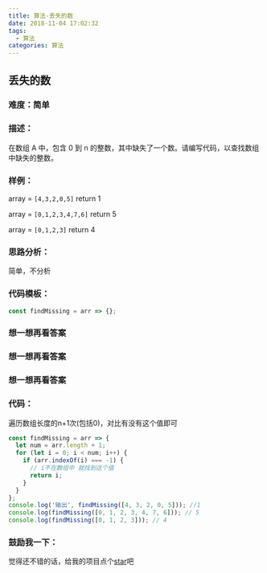 ```yaml
---
title: 算法-丢失的数
date: 2018-11-04 17:02:32
tags:
  - 算法
categories: 算法
---
```

## 丢失的数

### 难度：简单

### 描述：

在数组 A 中，包含 0 到 n 的整数，其中缺失了一个数。请编写代码，以查找数组中缺失的整数。

### 样例：

array = `[4,3,2,0,5]` return 1

array = `[0,1,2,3,4,7,6]` return 5

array = `[0,1,2,3]` return 4

### 思路分析：

简单，不分析

### 代码模板：

```js
const findMissing = arr => {};
```

### 想一想再看答案

### 想一想再看答案

### 想一想再看答案

### 代码：

遍历数组长度的n+1次(包括0)，对比有没有这个值即可


```js
const findMissing = arr => {
  let num = arr.length + 1;
  for (let i = 0; i < num; i++) {
    if (arr.indexOf(i) === -1) {
      // i不在数组中 就找到这个值
      return i;
    }
  }
};
console.log('输出', findMissing([4, 3, 2, 0, 5])); //1
console.log(findMissing([0, 1, 2, 3, 4, 7, 6])); // 5
console.log(findMissing([0, 1, 2, 3])); // 4
```

### 鼓励我一下：

觉得还不错的话，给我的项目点个[star](https://github.com/OBKoro1/Brush_algorithm)吧
